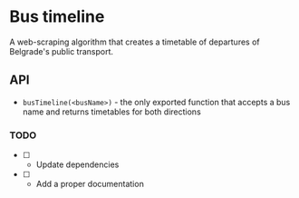 # Bus timeline

A web-scraping algorithm that creates a timetable of departures of Belgrade's public transport.

## API

- ```busTimeline(<busName>)``` - the only exported function that accepts a bus name and returns timetables for both directions  

### TODO

- [ ] - Update dependencies
- [ ] - Add a proper documentation
